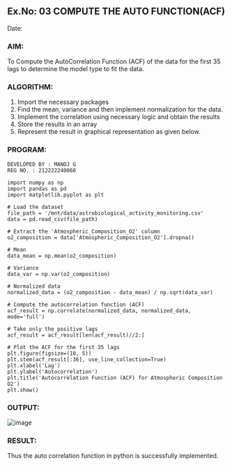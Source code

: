 ## Ex.No: 03   COMPUTE THE AUTO FUNCTION(ACF)
Date: 

### AIM:
To Compute the AutoCorrelation Function (ACF) of the data for the first 35 lags to determine the model
type to fit the data.


### ALGORITHM:
1. Import the necessary packages
2. Find the mean, variance and then implement normalization for the data.
3. Implement the correlation using necessary logic and obtain the results
4. Store the results in an array
5. Represent the result in graphical representation as given below.

   
### PROGRAM:
```
DEVELOPED BY : MANOJ G
REG NO. : 212222240060
```
```
import numpy as np
import pandas as pd
import matplotlib.pyplot as plt

# Load the dataset
file_path = '/mnt/data/astrobiological_activity_monitoring.csv'
data = pd.read_csv(file_path)

# Extract the 'Atmospheric_Composition_O2' column
o2_composition = data['Atmospheric_Composition_O2'].dropna()

# Mean
data_mean = np.mean(o2_composition)

# Variance
data_var = np.var(o2_composition)

# Normalized data
normalized_data = (o2_composition - data_mean) / np.sqrt(data_var)

# Compute the autocorrelation function (ACF)
acf_result = np.correlate(normalized_data, normalized_data, mode='full')

# Take only the positive lags
acf_result = acf_result[len(acf_result)//2:]

# Plot the ACF for the first 35 lags
plt.figure(figsize=(10, 5))
plt.stem(acf_result[:36], use_line_collection=True)
plt.xlabel('Lag')
plt.ylabel('Autocorrelation')
plt.title('Autocorrelation Function (ACF) for Atmospheric Composition O2')
plt.show()

```


### OUTPUT:

![image](https://github.com/user-attachments/assets/1c36d0f4-06e9-4ed5-a9e6-4b7a07c8f03a)




### RESULT:
Thus the  auto correlation function in python is successfully implemented.
